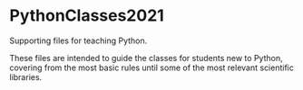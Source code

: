 # PythonClasses2021

Supporting files for teaching Python.

These files are intended to guide the classes for students new to Python, covering from the most basic rules until some of the most relevant scientific libraries.
